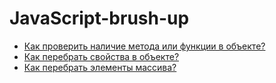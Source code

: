 # JavaScript-brush-up
- [Как проверить наличие метода или функции в объекте?](./2.js)
- [Как перебрать свойства в объекте?](./2.js)
- [Как перебрать элементы массива?](./3.js)
